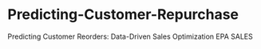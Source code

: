 # Predicting-Customer-Repurchase
Predicting Customer Reorders: Data-Driven Sales Optimization EPA SALES
